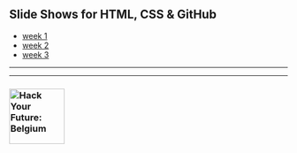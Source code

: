 ## Slide Shows for HTML, CSS & GitHub

* [week 1](https://be-hacking-hyf.github.io/slides/week-1.html)
* [week 2](https://be-hacking-hyf.github.io/slides/week-2.html)
* [week 3](https://be-hacking-hyf.github.io/slides/week-3.html)

---
---
### <a href="https://hackyourfuture.be" target="_blank"><img src="https://user-images.githubusercontent.com/18554853/63941625-4c7c3d00-ca6c-11e9-9a76-8d5e3632fe70.jpg" width="100" height="100" alt="Hack Your Future: Belgium"></a>
